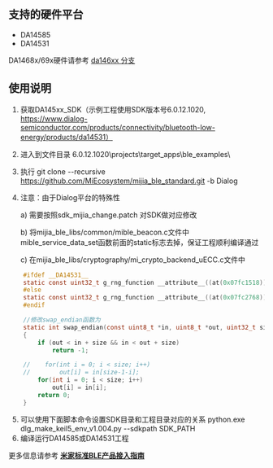 ﻿## 支持的硬件平台

- DA14585
- DA14531

DA1468x/69x硬件请参考 [da146xx 分支](https://github.com/MiEcosystem/mijia_ble_standard/tree/da146xx)

## 使用说明

1. 获取DA145xx_SDK（示例工程使用SDK版本号6.0.12.1020, https://www.dialog-semiconductor.com/products/connectivity/bluetooth-low-energy/products/da14531）
2. 进入到文件目录 6.0.12.1020\projects\target_apps\ble_examples\
3. 执行 git clone --recursive https://github.com/MiEcosystem/mijia_ble_standard.git -b Dialog

4. 注意：由于Dialog平台的特殊性

    a)  需要按照sdk_mijia_change.patch 对SDK做对应修改

    b)  将mijia_ble_libs/common/mible_beacon.c文件中mible_service_data_set函数前面的static标志去掉，保证工程顺利编译通过

    c)  在mijia_ble_libs/cryptography/mi_crypto_backend_uECC.c文件中

```C
    #ifdef __DA14531__
    static const uint32_t g_rng_function __attribute__((at(0x07fc1518))) = NULL;
    #else
    static const uint32_t g_rng_function __attribute__((at(0x07fc2768))) = NULL;
    #endif

    //修改swap_endian函数为
    static int swap_endian(const uint8_t *in, uint8_t *out, uint32_t size)
    {
        if (out < in + size && in < out + size)
            return -1;

    //    for(int i = 0; i < size; i++)
    //        out[i] = in[size-1-i];
        for(int i = 0; i < size; i++)
            out[i] = in[i];
        return 0;
    }
```

5. 可以使用下面脚本命令设置SDK目录和工程目录对应的关系 python.exe dlg_make_keil5_env_v1.004.py --sdkpath SDK_PATH
6. 编译运行DA14585或DA14531工程


更多信息请参考 [**米家标准BLE产品接入指南**](https://github.com/MiEcosystem/miio_open/blob/master/ble/02-标准BLE接入开发.md)
